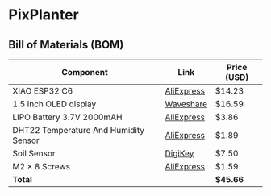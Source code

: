# PixPlanter

## Bill of Materials (BOM)

| Component                             | Link                                                                                                                                                                                                                                                                                                                                                                                                                                                                                                      | Price (USD) |
| ------------------------------------- | --------------------------------------------------------------------------------------------------------------------------------------------------------------------------------------------------------------------------------------------------------------------------------------------------------------------------------------------------------------------------------------------------------------------------------------------------------------------------------------------------------- | ----------- |
| XIAO ESP32 C6                         | [AliExpress](https://www.aliexpress.com/item/3256807155424151.html?spm=a2g0o.productlist.main.7.5dfe44c7DGi66V&algo_pvid=54d3fcd6-866c-4398-af89-09dad632af99&algo_exp_id=54d3fcd6-866c-4398-af89-09dad632af99-5&pdp_ext_f=%7B%22order%22%3A%221027%22%2C%22eval%22%3A%221%22%7D&pdp_npi=4%40dis%21USD%2134.70%2114.23%21%21%21246.96%21101.25%21%40212a70c117535391509211632e52bf%2112000040340289942%21sea%21US%216176438218%21X&curPageLogUid=RA8caGmI48mw&utparam-url=scene%3Asearch%7Cquery_from%3A) | $14.23      |
| 1.5 inch OLED display                 | [Waveshare](https://www.waveshare.com/product/displays/oled/oled-3/1.5inch-rgb-oled-module.html)                                                                                                                                                                                                                                                                                                                                                                                                          | $16.59      |
| LIPO Battery 3.7V 2000mAH             | [AliExpress](https://www.aliexpress.com/item/3256808031709894.html)                                                                                                                                                                                                                                                                                                                                                                                                                                       | $3.86       |
| DHT22 Temperature And Humidity Sensor | [AliExpress](https://www.aliexpress.com/item/2251832573586959.html?spm=a2g0o.productlist.main.2.15a520a4ch0HcL&algo_pvid=c44ac3dd-26cf-49a8-874e-61999ace946d&algo_exp_id=c44ac3dd-26cf-49a8-874e-61999ace946d-1&pdp_ext_f=%7B%22order%22%3A%221835%22%2C%22eval%22%3A%221%22%7D&pdp_npi=4%40dis%21USD%211.89%211.89%21%21%211.89%211.89%21%402102f0cc17535388375158486e6113%2162102476019%21sea%21US%216176438218%21X&curPageLogUid=eNimnjqnOY2I&utparam-url=scene%3Asearch%7Cquery_from%3A)             | $1.89       |
| Soil Sensor                           | [DigiKey](https://www.digikey.my/en/products/detail/adafruit-industries-llc/4026/9745252)                                                                                                                                                                                                                                                                                                                                                                                                                 | $7.50       |
| M2 × 8 Screws                         | [AliExpress](https://www.aliexpress.com/item/2255800888609493.html?spm=a2g0o.productlist.main.3.51bdTDteTDteJS&algo_pvid=77c5efe2-1216-4a27-8056-b27e5afe6d93&algo_exp_id=77c5efe2-1216-4a27-8056-b27e5afe6d93-2&pdp_ext_f=%7B%22order%22%3A%223146%22%2C%22eval%22%3A%221%22%7D&pdp_npi=4%40dis%21USD%211.25%211.25%21%21%211.25%211.25%21%40212e508f17535909677188109ee111%2110000014184740413%21sea%21US%216176438218%21X&curPageLogUid=YiHkOTW8RFV0&utparam-url=scene%3Asearch%7Cquery_from%3A)       | $1.59       |
| **Total**                             |                                                                                                                                                                                                                                                                                                                                                                                                                                                                                                           | **$45.66**  |
